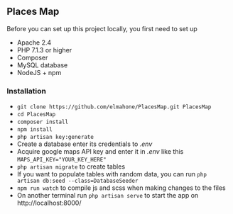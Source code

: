 ## Places Map ##

Before you can set up this project locally, you first need to set up
* Apache 2.4
* PHP 7.1.3 or higher
* Composer
* MySQL database
* NodeJS + npm

### Installation ###

* `git clone https://github.com/elmahone/PlacesMap.git PlacesMap`
* `cd PlacesMap`
* `composer install`
* `npm install`
* `php artisan key:generate`
* Create a database enter its credentials to *.env*
* Acquire google maps API key and enter it in *.env* like this `MAPS_API_KEY="YOUR_KEY_HERE"`
* `php artisan migrate` to create tables
* If you want to populate tables with random data, you can run `php artisan db:seed --class=DatabaseSeeder`
* `npm run watch` to compile js and scss when making changes to the files
* On another terminal run `php artisan serve` to start the app on http://localhost:8000/
